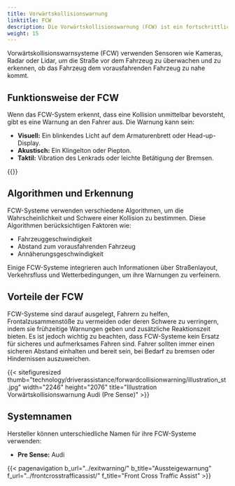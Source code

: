 ```yaml
---
title: Vorwärtskollisionswarnung
linktitle: FCW
description: Die Vorwärtskollisionswarnung (FCW) ist ein fortschrittliches Fahrerassistenzsystem, das entwickelt wurde, um Fahrern zu helfen, Frontalzusammenstöße zu vermeiden oder abzumildern.
weight: 15
---
```

<!-- markdownlint-disable MD033 -->

Vorwärtskollisionswarnsysteme (FCW) verwenden Sensoren wie Kameras, Radar oder Lidar, um die Straße vor dem Fahrzeug zu überwachen und zu erkennen, ob das Fahrzeug dem vorausfahrenden Fahrzeug zu nahe kommt.

## Funktionsweise der FCW

Wenn das FCW-System erkennt, dass eine Kollision unmittelbar bevorsteht, gibt es eine Warnung an den Fahrer aus. Die Warnung kann sein:

- **Visuell:** Ein blinkendes Licht auf dem Armaturenbrett oder Head-up-Display.
- **Akustisch:** Ein Klingelton oder Piepton.
- **Taktil:** Vibration des Lenkrads oder leichte Betätigung der Bremsen.

{{<evkxdisplayaddarticle />}}

## Algorithmen und Erkennung

FCW-Systeme verwenden verschiedene Algorithmen, um die Wahrscheinlichkeit und Schwere einer Kollision zu bestimmen. Diese Algorithmen berücksichtigen Faktoren wie:

- Fahrzeuggeschwindigkeit
- Abstand zum vorausfahrenden Fahrzeug
- Annäherungsgeschwindigkeit

Einige FCW-Systeme integrieren auch Informationen über Straßenlayout, Verkehrsfluss und Wetterbedingungen, um ihre Warnungen zu verfeinern.

## Vorteile der FCW

FCW-Systeme sind darauf ausgelegt, Fahrern zu helfen, Frontalzusammenstöße zu vermeiden oder deren Schwere zu verringern, indem sie frühzeitige Warnungen geben und zusätzliche Reaktionszeit bieten. Es ist jedoch wichtig zu beachten, dass FCW-Systeme kein Ersatz für sicheres und aufmerksames Fahren sind. Fahrer sollten immer einen sicheren Abstand einhalten und bereit sein, bei Bedarf zu bremsen oder Hindernissen auszuweichen.

{{< sitefiguresized thumb="technology/driverassistance/forwardcollisionwarning/illustration_st.jpg" width="2246" height="2076" title="Illustration Vorwärtskollisionswarnung Audi (Pre Sense)" >}}

## Systemnamen

Hersteller können unterschiedliche Namen für ihre FCW-Systeme verwenden:

- **Pre Sense:** Audi

{{< pagenavigation b_url="../exitwarning/" b_title="Aussteigewarnung" f_url="../frontcrosstrafficassist/" f_title="Front Cross Traffic Assist" >}}